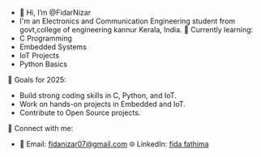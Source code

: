 - 👋 Hi, I’m @FidarNizar
- I'm an Electronics and Communication Engineering student from govt,college of engineering kannur Kerala, India.
🌱 Currently learning:
- C Programming
- Embedded Systems
- IoT Projects
- Python Basics

🚀 Goals for 2025:
- Build strong coding skills in C, Python, and IoT.
- Work on hands-on projects in Embedded and IoT.
- Contribute to Open Source projects.

🔗 Connect with me:
- 📧 Email: fidanizar07@gmail.com
 🌐 LinkedIn: [fida fathima](http://linkedin.com/in/fida-f-748a65269)




